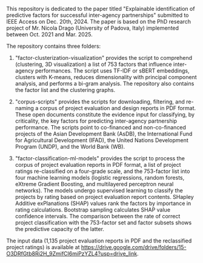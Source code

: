 This repository is dedicated to the paper titled "Explainable identification of predictive factors for successful inter-agency partnerships" submitted to IEEE Access on Dec. 20th, 2024.
The paper is based on the PhD research project of Mr. Nicola Drago (University of Padova, Italy) implemented between Oct. 2021 and Mar. 2025.

The repository contains three folders:

1. "factor-clusterization-visualization" provides the script to comprehend (clustering, 3D visualization) a list of 753 factors that influence inter-agency performances. The script uses TF-IDF or sBERT embeddings, clusters with K-means, reduces dimensionality with principal component analysis, and performs a bi-gram analysis. The repository also contains the factor list and the clustering graphs.

2. "corpus-scripts" provides the scripts for downloading, filtering, and re-naming a corpus of project evaluation and design reports in PDF format. These open documents constitute the evidence input for classifying, by criticality, the key factors for predicting inter-agency partnership performance. The scripts point to co-financed and non-co-financed projects of the Asian Development Bank (AsDB), the International Fund for Agricultural Development (IFAD), the United Nations Development Program (UNDP), and the World Bank (WB).

3. "factor-classification-ml-models" provides the script to process the corpus of project evaluation reports in PDF format, a list of project ratings re-classified on a four-grade scale, and the 753-factor list into four machine learning models (logistic regressions, random forests, eXtreme Gradient Boosting, and multilayered perceptron neural networks). The models undergo supervised learning to classify the projects by rating based on project evaluation report contents. SHapley Additive exPlanations (SHAP) values rank the factors by importance in rating calculations. Bootstrap sampling calculates SHAP value confidence intervals. The comparison between the rate of correct project classification with the 753-factor set and factor subsets shows the predictive capacity of the latter.

The input data (1,135 project evaluation reports in PDF and the reclassified project ratings) is available at https://drive.google.com/drive/folders/15-O3DRfGtb8Ri2H_9ZmifCI6miPzYZL4?usp=drive_link.